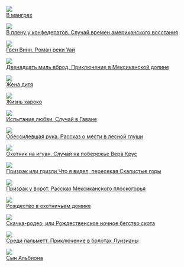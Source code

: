![](В%20манграх.jpg)  
[В манграх](В%20манграх)

![](В%20плену%20у%20конфедератов.%20Случай%20времен%20американского%20восстания.jpg)  
[В плену у конфедератов. Случай времен американского восстания](В%20плену%20у%20конфедератов.%20Случай%20времен%20американского%20восстания)

![](Гвен%20Винн.%20Роман%20реки%20Уай.jpg)  
[Гвен Винн. Роман реки Уай](Гвен%20Винн.%20Роман%20реки%20Уай)

![](Двенадцать%20миль%20вброд.%20Приключение%20в%20Мексиканской%20долине.jpg)  
[Двенадцать миль вброд. Приключение в Мексиканской долине](Двенадцать%20миль%20вброд.%20Приключение%20в%20Мексиканской%20долине)

![](Жена%20дитя.jpg)  
[Жена дитя](Жена%20дитя)

![](Жизнь%20хароко.jpg)  
[Жизнь хароко](Жизнь%20хароко)

![](Испытание%20любви.%20Случай%20в%20Гаване.jpg)  
[Испытание любви. Случай в Гаване](Испытание%20любви.%20Случай%20в%20Гаване)

![](Обессилевшая%20рука.%20Рассказ%20о%20мести%20в%20лесной%20глуши.jpg)  
[Обессилевшая рука. Рассказ о мести в лесной глуши](Обессилевшая%20рука.%20Рассказ%20о%20мести%20в%20лесной%20глуши)

![](Охотник%20на%20игуан.%20Случай%20на%20побережье%20Вера%20Крус.jpg)  
[Охотник на игуан. Случай на побережье Вера Крус](Охотник%20на%20игуан.%20Случай%20на%20побережье%20Вера%20Крус)

![](Призрак%20или%20гризли%20Что%20я%20видел,%20пересекая%20Скалистые%20горы.jpg)  
[Призрак или гризли Что я видел, пересекая Скалистые горы](Призрак%20или%20гризли%20Что%20я%20видел,%20пересекая%20Скалистые%20горы)

![](Призрак%20у%20ворот.%20Рассказ%20Мексиканского%20плоскогорья.jpg)  
[Призрак у ворот. Рассказ Мексиканского плоскогорья](Призрак%20у%20ворот.%20Рассказ%20Мексиканского%20плоскогорья)

![](Рождество%20в%20охотничьем%20домике.jpg)  
[Рождество в охотничьем домике](Рождество%20в%20охотничьем%20домике)

![](Скачка-родео,%20или%20Рождественское%20ночное%20бегство%20скота.jpg)  
[Скачка-родео, или Рождественское ночное бегство скота](Скачка-родео,%20или%20Рождественское%20ночное%20бегство%20скота)

![](Среди%20пальметт.%20Приключение%20в%20болотах%20Луизианы.jpg)  
[Среди пальметт. Приключение в болотах Луизианы](Среди%20пальметт.%20Приключение%20в%20болотах%20Луизианы)

![](Сын%20Альбиона.jpg)  
[Сын Альбиона](Сын%20Альбиона)
